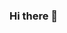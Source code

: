 ### Hi there 👋

<!--
**coderchicken04/coderchicken04** is a ✨ _special_ ✨ repository because its `README.md` (this file) appears on your GitHub profile.

Here are some ideas to get you started:

- 🔭 I’m currently working on ...
- 🌱 I’m currently learning python
- 👯 I’m looking to collaborate on ...
- 🤔 I’m looking for help with ...
- 💬 Ask me about ...
- 📫 How to reach me: conacak2929@gmail.com
- 😄 Pronouns: ...
- ⚡ Fun fact: one hour has 60 minutes
-->
